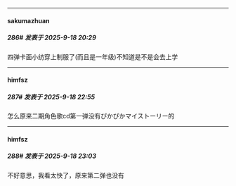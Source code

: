 ﻿
*****

####  sakumazhuan  
##### 286#       发表于 2025-9-18 20:29

四弹卡面小纺穿上制服了(而且是一年级)不知道是不是会去上学


*****

####  himfsz  
##### 287#       发表于 2025-9-18 22:55

怎么原来二期角色歌cd第一弹没有ぴかぴかマイストーリー的


*****

####  himfsz  
##### 288#       发表于 2025-9-18 23:03

不好意思，我看太快了，原来第二弹也没有

